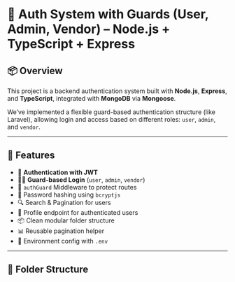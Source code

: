 # 🔐 Auth System with Guards (User, Admin, Vendor) – Node.js + TypeScript + Express

## 📦 Overview

This project is a backend authentication system built with **Node.js**, **Express**, and **TypeScript**, integrated with **MongoDB** via **Mongoose**.

We’ve implemented a flexible guard-based authentication structure (like Laravel), allowing login and access based on different roles: `user`, `admin`, and `vendor`.

---

## 🚀 Features

- 🔑 **Authentication with JWT**
- 👮‍♂️ **Guard-based Login** (`user`, `admin`, `vendor`)
- 🔐 `authGuard` Middleware to protect routes
- 🔁 Password hashing using `bcryptjs`
- 🔍 Search & Pagination for users
- 📄 Profile endpoint for authenticated users
- 📦 Clean modular folder structure
- 📊 Reusable pagination helper
- 📁 Environment config with `.env`

---

## 📁 Folder Structure
